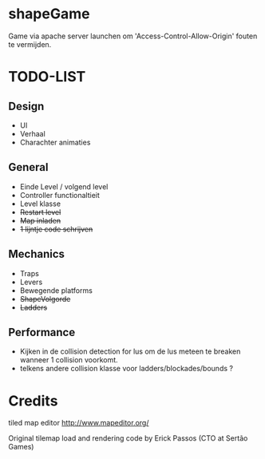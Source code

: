 shapeGame
=========
Game via apache server launchen om 'Access-Control-Allow-Origin' fouten te vermijden.

TODO-LIST
=========

Design
------
- UI
- Verhaal
- Charachter animaties

General
------
- Einde Level / volgend level
- Controller functionaltieit
- Level klasse
- ~~Restart level~~
- ~~Map inladen~~
- ~~1 lijntje code schrijven~~

Mechanics
------
- Traps
- Levers
- Bewegende platforms
- ~~ShapeVolgorde~~
- ~~Ladders~~

Performance
------
- Kijken in de collision detection for lus om de lus meteen te breaken wanneer 1 collision voorkomt.
- telkens andere collision klasse voor ladders/blockades/bounds ?

Credits
=========
tiled map editor http://www.mapeditor.org/

Original tilemap load and rendering code by Erick Passos (CTO at Sertão Games)